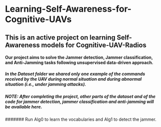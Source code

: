 # Learning-Self-Awareness-for-Cognitive-UAVs

## This is an active project on learning Self-Awareness models for Cognitive-UAV-Radios
#### Our project aims to solve the Jammer detection, Jammer classification, and Anti-Jamming tasks following unsupervised data-driven approach.

##### In the Dataset folder we shared only one example of the commands received by the UAV during normal situation and during abnormal situation (i.e., under jamming attacks).

##### NOTE: After completing the project, other parts of the dataset and of the code for jammer detection, jammer classification and anti-jamming will be available here.

####### Run Alg0 to learn the vocabularies and Alg1 to detect the jammer. 
